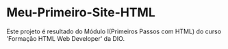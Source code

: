 # Meu-Primeiro-Site-HTML
Este projeto é resultado do Módulo I(Primeiros Passos com HTML) do curso 'Formação HTML Web Developer' da DIO. 

